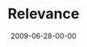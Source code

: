---
layout: message
category: message
series: "Roadmap For A Revolution"
title: "Relevance"
date: 2009-06-28-00-00
message_id: 569
audio: "http://s3.amazonaws.com/crossroadsaudiomessages/Roadmap7.mp3"
audio-duration: "33:07"
description: "Chuck Mingo discusses the importance of relevance in the revolution of the early church."
video: "https://s3.amazonaws.com/crossroadsvideomessages/Roadmap7.mp4"
video-duration: "33:07"
video-image: "http://s3.amazonaws.com/crossroads-media/images/legacy/content/Roadmap7-still.jpg"
program: "http://s3.amazonaws.com/crossroads-media/media/legacy/documents/0627_28Program.pdf"
explicit: false
---